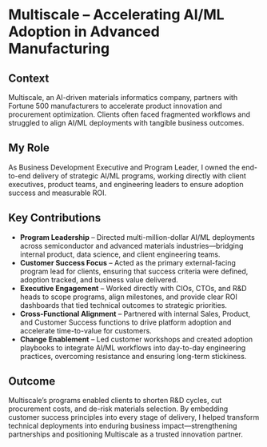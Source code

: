 # Multiscale – Accelerating AI/ML Adoption in Advanced Manufacturing

## Context  
Multiscale, an AI-driven materials informatics company, partners with Fortune 500 manufacturers to accelerate product innovation and procurement optimization. Clients often faced fragmented workflows and struggled to align AI/ML deployments with tangible business outcomes.  

## My Role  
As Business Development Executive and Program Leader, I owned the end-to-end delivery of strategic AI/ML programs, working directly with client executives, product teams, and engineering leaders to ensure adoption success and measurable ROI.  

## Key Contributions  
- **Program Leadership** – Directed multi-million-dollar AI/ML deployments across semiconductor and advanced materials industries—bridging internal product, data science, and client engineering teams.  
- **Customer Success Focus** – Acted as the primary external-facing program lead for clients, ensuring that success criteria were defined, adoption tracked, and business value delivered.  
- **Executive Engagement** – Worked directly with CIOs, CTOs, and R&D heads to scope programs, align milestones, and provide clear ROI dashboards that tied technical outcomes to strategic priorities.  
- **Cross-Functional Alignment** – Partnered with internal Sales, Product, and Customer Success functions to drive platform adoption and accelerate time-to-value for customers.  
- **Change Enablement** – Led customer workshops and created adoption playbooks to integrate AI/ML workflows into day-to-day engineering practices, overcoming resistance and ensuring long-term stickiness.  

## Outcome  
Multiscale’s programs enabled clients to shorten R&D cycles, cut procurement costs, and de-risk materials selection. By embedding customer success principles into every stage of delivery, I helped transform technical deployments into enduring business impact—strengthening partnerships and positioning Multiscale as a trusted innovation partner.  
